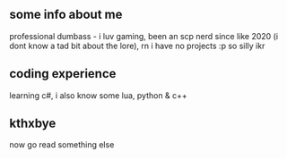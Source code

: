 ## some info about me
professional dumbass - i luv gaming, been an scp nerd since like 2020 (i dont know a tad bit about the lore), rn i have no projects :p so silly ikr

## coding experience
learning c#, i also know some lua, python & c++


## kthxbye
now go read something else
